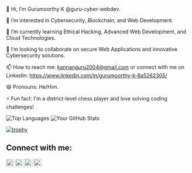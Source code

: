 👋 Hi, I’m Gurumoorthy K @guru-cyber-webdev.                                                                                                                                                                                      

👀 I’m interested in Cybersecurity, Blockchain, and Web Development.                                                                                                                                                    

🌱 I’m currently learning Ethical Hacking, Advanced Web Development, and Cloud Technologies.                                                                                                                            

💞️ I’m looking to collaborate on secure Web Applications and innovative Cybersecurity solutions.                                                                                                                        

📫 How to reach me: kannanguru2004@gmail.com or connect with me on LinkedIn:
                         https://www.linkedin.com/in/gurumoorthy-k-8a5262305/                                                                                                                                           
                         
😄 Pronouns: He/Him.                                                                                                                                                                                                   

⚡ Fun fact: I'm a district-level chess player and love solving coding challenges!



![Top Languages](https://github-readme-stats.vercel.app/api/top-langs/?username=gururv-cyber-webdev&layout=compact)     ![Your GitHub Stats](https://github-readme-stats.vercel.app/api?username=gururv-cyber-webdev&show_icons=true&theme=merco)


[![trophy](https://github-profile-trophy.vercel.app/?username=gururv-cyber-webdev)](https://github.com/ryo-ma/github-profile-trophy)


## Connect with me:
[<img align="left" alt="LinkedIn" width="22px" src="" />](https://linkedin.com/in/your-link)
[<img align="left" alt="YouTube" width="22px" src="" />](https://youtube.com/your-link)
[<img align="left" alt="Instagram" width="22px" src="" />](https://instagram.com/your-link)
[<img align="left" alt="Facebook" width="22px" src="" />](https://facebook.com/your-link)

